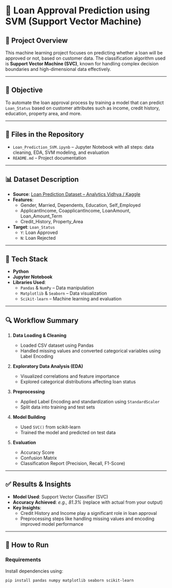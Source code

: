 # 🏦 Loan Approval Prediction using SVM (Support Vector Machine)

## 📌 Project Overview

This machine learning project focuses on predicting whether a loan will be approved or not, based on customer data. The classification algorithm used is **Support Vector Machine (SVC)**, known for handling complex decision boundaries and high-dimensional data effectively.

---

## 🎯 Objective

To automate the loan approval process by training a model that can predict `Loan_Status` based on customer attributes such as income, credit history, education, property area, and more.

---

## 📁 Files in the Repository

- `Loan_Prediction_SVM.ipynb` – Jupyter Notebook with all steps: data cleaning, EDA, SVM modeling, and evaluation
- `README.md` – Project documentation

---

## 📊 Dataset Description

- **Source**: [Loan Prediction Dataset – Analytics Vidhya / Kaggle](https://datahack.analyticsvidhya.com/contest/practice-problem-loan-prediction-iii/)
- **Features**:
  - Gender, Married, Dependents, Education, Self_Employed
  - ApplicantIncome, CoapplicantIncome, LoanAmount, Loan_Amount_Term
  - Credit_History, Property_Area
- **Target**: `Loan_Status`
  - `Y`: Loan Approved  
  - `N`: Loan Rejected

---

## 🧠 Tech Stack

- **Python**
- **Jupyter Notebook**
- **Libraries Used**:
  - `Pandas` & `NumPy` – Data manipulation
  - `Matplotlib` & `Seaborn` – Data visualization
  - `Scikit-learn` – Machine learning and evaluation

---

## 🔍 Workflow Summary

1. **Data Loading & Cleaning**
   - Loaded CSV dataset using Pandas
   - Handled missing values and converted categorical variables using Label Encoding

2. **Exploratory Data Analysis (EDA)**
   - Visualized correlations and feature importance
   - Explored categorical distributions affecting loan status

3. **Preprocessing**
   - Applied Label Encoding and standardization using `StandardScaler`
   - Split data into training and test sets

4. **Model Building**
   - Used `SVC()` from scikit-learn
   - Trained the model and predicted on test data

5. **Evaluation**
   - Accuracy Score
   - Confusion Matrix
   - Classification Report (Precision, Recall, F1-Score)

---

## ✅ Results & Insights

- **Model Used**: Support Vector Classifier (SVC)
- **Accuracy Achieved**: *e.g., 81.3%* (replace with actual from your output)
- **Key Insights**:
  - Credit History and Income play a significant role in loan approval
  - Preprocessing steps like handling missing values and encoding improved model performance

---

## 🚀 How to Run

### Requirements

Install dependencies using:

```bash
pip install pandas numpy matplotlib seaborn scikit-learn
